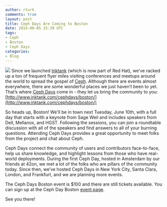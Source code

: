 ```yaml
---
author: rturk
comments: true
layout: post
title: Ceph Days Are Coming to Boston
date: 2014-06-05 15:39 UTC
tags:
- Ceph
- Boston
- Ceph Days
categories:
- Blog
---
```

![](blog/ceph-logo.png)
Since we launched [Inktank](http://www.inktank.com/) (which is now part of Red Hat), we’ve racked up a ton of frequent flyer miles visiting conferences and meetups around the world to spread the gospel of [Ceph](http://ceph.com/).  Although there are events almost everywhere, there are some wonderful places we just haven’t been to yet. That’s where [Ceph Days](http://www.inktank.com/cephdays/) come in - they let us bring the community to you: [http://www.inktank.com/cephdays/boston/](http://www.inktank.com/cephdays/boston/)

So heads up, Boston! We'll be in town next Tuesday, June 10th, with a full day that starts with a keynote from Sage Weil and includes speakers from Dell, Mellanox, and HGST. Following the sessions, you can join a roundtable discussion with all of the speakers and find answers to all of your burning questions. Attending Ceph Days provides a great opportunity to meet folks from the project and chat about Ceph.

Ceph Days connect the community of users and contributors face-to-face, help us share knowledge, and highlight lessons from those who have real-world deployments. During the first Ceph Day, hosted in Amsterdam by our friends at 42on, we met a lot of the folks who are pillars of the community today. Since then, we’ve hosted Ceph Days in New York City, Santa Clara, London, and Frankfurt, and we are planning more events.

The Ceph Days Boston event is $100 and there are still tickets available. You can sign up at the Ceph Day Boston [event page](http://inktank.com/cephdays/boston).

See you there!
